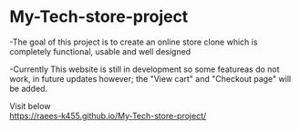 # My-Tech-store-project
-The goal of this project is to create an online store clone which is completely functional, usable and well designed

-Currently This website is still in development so some featureas do not work, in future updates however; the "View cart" and "Checkout page" will be added.

Visit below<br/>
<a href = "https://raees-k455.github.io/My-Tech-store-project/">https://raees-k455.github.io/My-Tech-store-project/ </a>
